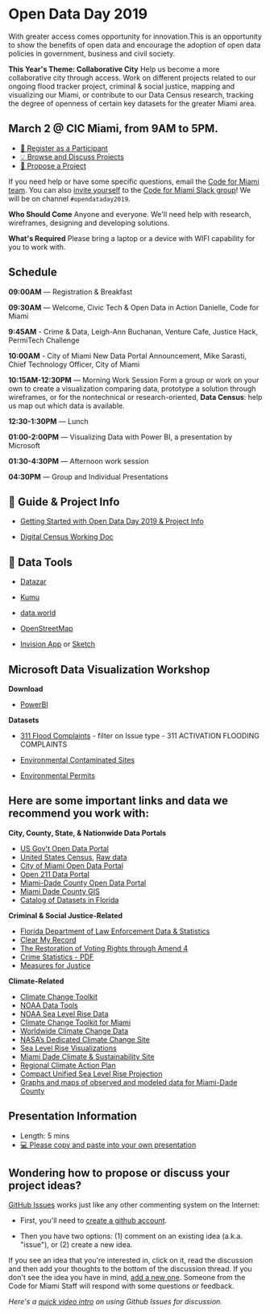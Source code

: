 # Open Data Day 2019
With greater access comes opportunity for innovation.This is an opportunity to show the benefits of open data and encourage the adoption of open data policies in government, business and civil society.

**This Year's Theme: Collaborative City**
Help us become a more collaborative city through access. Work on different projects related to our ongoing flood tracker project, criminal & social justice, mapping and visualizing our Miami, or contribute to our Data Census research, tracking the degree of openness of certain key datasets for the greater Miami area.

## March 2 @ CIC Miami, from 9AM to 5PM.

- [:rocket: Register as a Participant](https://www.eventbrite.com/e/international-open-data-day-2019-tickets-56708370262?aff=ebdssbdestsearch)
- [:bulb: Browse and Discuss Projects](https://github.com/Code-for-Miami/OpenDataDay2019/issues)
- [:star2: Propose a Project](https://github.com/Code-for-Miami/OpenDataDay2019/issues/new)

If you need help or have some specific questions, email the [Code for Miami team](mailto:codeformiami@gmail.com). You can also [invite yourself](http://cfm-invite.herokuapp.com) to the [Code for Miami Slack group](http://codeformiami.slack.com)! We will be on channel `#opendataday2019`.

**Who Should Come**
Anyone and everyone. We'll need help with research, wireframes, designing and developing solutions.

**What's Required**
Please bring a laptop or a device with WIFI capability for you to work with.

## Schedule

**09:00AM** — Registration & Breakfast 

**09:30AM** — Welcome, Civic Tech & Open Data in Action
Danielle, Code for Miami

**9:45AM** - Crime & Data, 
Leigh-Ann Buchanan, Venture Cafe, Justice Hack, PermiTech Challenge

**10:00AM** - City of Miami New Data Portal Announcement,
Mike Sarasti, Chief Technology Officer, City of Miami

**10:15AM-12:30PM** — Morning Work Session
Form a group or work on your own to create a visualization comparing data, prototype a solution through wireframes, or for the nontechnical or research-oriented, **Data Census**: help us map out which data is available.

**12:30-1:30PM** — Lunch

**01:00-2:00PM** — Visualizing Data with Power BI, a presentation by Microsoft

**01:30-4:30PM** — Afternoon work session

**04:30PM** — Group and Individual Presentations

## :book: Guide & Project Info

* [Getting Started with Open Data Day 2019 & Project Info](https://docs.google.com/document/d/1hpdiTxzxp6JQAtc1ZGoGz_OwuIBU5vQ2JmfzGbVqG74/edit?usp=sharing)

* [Digital Census Working Doc](https://docs.google.com/document/d/1DAx-GRlxPcfKp45IDxS3qlLXqfu3_-1LUkg-YoYVb0Y/edit?usp=sharing)


## :wrench: Data Tools
* [Datazar](https://www.datazar.com)

* [Kumu](http://kumu.io)

* [data.world](http://data.world)

* [OpenStreetMap](https://www.openstreetmap.org/#map=12/25.7824/-80.2295) 

* [Invision App](https://www.invisionapp.com/) or [Sketch](https://www.sketchapp.com/)


## Microsoft Data Visualization Workshop

**Download**

* [PowerBI](https://powerbi.microsoft.com/en-us/get-started/?&OCID=AID719832_SEM_w6bTnkTf&lnkd=Bing_PowerBI_%5BBrand%5D&msclkid=52dae773ce381c37c4ccbb0be1257523)

**Datasets**

* [311 Flood Complaints](https://opendata.miamidade.gov/311/311-Service-Requests-Miami-Dade-County/dj6j-qg5t/data) - filter on Issue type - 311 ACTIVATION FLOODING COMPLAINTS
 
* [Environmental Contaminated Sites](https://opendata.miamidade.gov/Environment/Contaminated-Sites/jcvh-tmn5) 

* [Environmental Permits](https://opendata.miamidade.gov/Environment/Environmental-Permits/6r7z-v6nm) 


## Here are some important links and data we recommend you work with:

**City, County, State, & Nationwide Data Portals**
 * [US Gov't Open Data Portal](https://www.data.gov/)
 * [United States Census](https://data.census.gov/), [Raw data](https://www2.census.gov/)
 * [City of Miami Open Data Portal](https://data.miamigov.com/)
 * [Open 211 Data Portal](http://miami.open.211.developer.adopta.agency/)
 * [Miami-Dade County Open Data Portal](https://opendata.miamidade.gov/)
 * [Miami Dade County GIS](http://gis-mdc.opendata.arcgis.com/)
 * [Catalog of Datasets in Florida](https://catalog.data.gov/dataset?tags=florida)
 
**Criminal & Social Justice-Related**
 * [Florida Department of Law Enforcement Data & Statistics](http://www.fdle.state.fl.us/FSAC/Data-Statistics-(1).aspx)
  * [Clear My Record](https://www.clearmyrecord.org/)
 * [The Restoration of Voting Rights through Amend 4](https://ballotpedia.org/Florida_Amendment_4,_Voting_Rights_Restoration_for_Felons_Initiative_(2018))
 * [Crime Statistics - PDF](https://www8.miamidade.gov/global/police/crime-statistics.page)
 * [Measures for Justice](https://measuresforjustice.org/about/measures/)
 
**Climate-Related**
 * [Climate Change Toolkit](https://toolkit.climate.gov/)
 * [NOAA Data Tools](https://www.ncdc.noaa.gov/cdo-web/datatools)
 * [NOAA Sea Level Rise Data](https://coast.noaa.gov/digitalcoast/tools/slr)
 * [Climate Change Toolkit for Miami](https://toolkit.climate.gov/climate-explorer2/location.php?county=Miami-Dade+County&city=Miami,%20FL&fips=12086&lat=25.7616798&lon=-80.19179020000001)
  * [Worldwide Climate Change Data](http://data.worldbank.org/topic/climate-change)
 * [NASA’s Dedicated Climate Change Site](https://climate.nasa.gov/)
 * [Sea Level Rise Visualizations](http://sealevel.climatecentral.org/)
 * [Miami Dade Climate & Sustainability Site](http://www.miamidade.gov/green/)
 * [Regional Climate Action Plan](http://www.southeastfloridaclimatecompact.org//wp-content/uploads/2014/09/regional-climate-action-plan-final-ada-compliant.pdf)
 * [Compact Unified Sea Level Rise Projection](http://www.southeastfloridaclimatecompact.org/wp-content/uploads/2015/10/2015-Compact-Unified-Sea-Level-Rise-Projection.pdf)
 * [Graphs and maps of observed and modeled data for Miami-Dade County](https://toolkit.climate.gov/climate-explorer2/location.php?county=Miami-Dade+County&city=Miami,%20FL&fips=12086&lat=25.7616798&lon=-80.19179020000001)

## Presentation Information

- Length: 5 mins
- [:computer: Please copy and paste into your own presentation](https://docs.google.com/presentation/d/1EW7WDqSrHC_qJcRX4hIsyAVSGqBU-DZxg7kBy3LSLR4/edit?usp=sharing)

## Wondering how to propose or discuss your project ideas?

[GitHub Issues](https://guides.github.com/features/issues/) works just like any other commenting system on the Internet:


- First, you'll need to [create a github account](https://github.com/join).

- Then you have two options: (1) comment on an existing idea (a.k.a. "issue"), or (2) create a new idea.

If you see an idea that you're interested in, click on it, read the discussion and then add your thoughts to the bottom of the discussion thread. If you don't see the idea you have in mind, [add a new one](https://github.com/Code-for-Miami/OpenDataDay2018/issues/new). Someone from the Code for Miami Staff will respond with some questions or feedback.

*Here's a [quick video intro](https://www.youtube.com/watch?v=KlrJVSJRUN4) on using Github Issues for discussion.*
